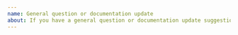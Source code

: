 ```yaml
---
name: General question or documentation update
about: If you have a general question or documentation update suggestion around the resource module.
---
```


<!--
    Your feedback and support is greatly appreciated, thanks for contributing!
-->
